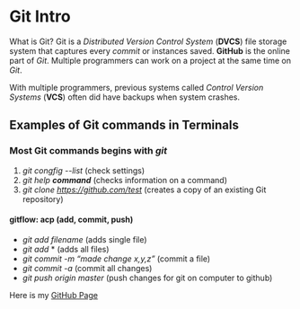 # Git Intro

What is Git? Git is a _Distributed Version Control System_ (**DVCS**) file storage system that captures every _commit_ or instances saved. **GitHub** is the online part of _Git_. Multiple programmers can work on a project at the same time on _Git_.

With multiple programmers, previous systems called _Control Version Systems_ (**VCS**) often did have backups when system crashes.

## Examples of Git commands in Terminals

### Most Git commands begins with _git_

1. _git congfig --list_ (check settings)
2. _git help **command**_ (checks information on a command)
3. _git clone <https://github.com/test>_ (creates a copy of an existing Git repository)

#### gitflow: acp (add, commit, push)

- _git add filename_ (adds single file)
- _git add_ * (adds all files)
- _git commit -m “made change x,y,z”_ (commit a file)
- _git commit -a_ (commit all changes)
- _git push origin master_ (push changes for git on computer to github)

Here is my [GitHub Page](https://github.com/normanmatthewjr/reading-notes)